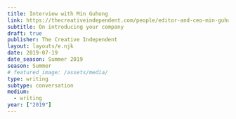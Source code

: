```yaml
---
title: Interview with Min Guhong
link: https://thecreativeindependent.com/people/editor-and-ceo-min-guhong-on-introducing-your-company
subtitle: On introducing your company
draft: true
publisher: The Creative Independent
layout: layouts/e.njk
date: 2019-07-19
date_season: Summer 2019
season: Summer
# featured_image: /assets/media/
type: writing
subtype: conversation
medium:
  - writing
year: ["2019"]
---
```

